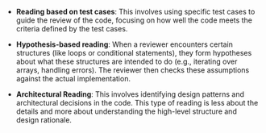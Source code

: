 - **Reading based on test cases**: This involves using specific test cases to guide the review of the code, focusing on how well the code meets the criteria defined by the test cases.

- **Hypothesis-based reading**: When a reviewer encounters certain structures (like loops or conditional statements), they form hypotheses about what these structures are intended to do (e.g., iterating over arrays, handling errors). The reviewer then checks these assumptions against the actual implementation.

- **Architectural Reading**: This involves identifying design patterns and architectural decisions in the code. This type of reading is less about the details and more about understanding the high-level structure and design rationale.
